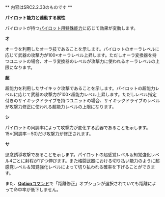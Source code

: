** 内容はSRC2.2.33のものです **

**パイロット能力と連動する属性**

パイロットが持つ[パイロット用特殊能力](パイロット用特殊能力.md)に応じて効果が変動します。

**オ**

オーラを利用したオーラ技であることを示します。パイロットのオーラレベルに応じて武器の攻撃力が100×オーラレベル上昇します。ただしオーラ変換器を持つユニットの場合、オーラ変換器のレベルが攻撃力に使われるオーラレベルの上限になります。

**超**

超能力を利用したサイキック攻撃であることを示します。パイロットの超能力レベルに応じて武器の攻撃力が100×超能力レベル上昇します。ただしレベル指定付きのサイキックドライブを持つユニットの場合、サイキックドライブのレベルが攻撃力修正に使われる超能力レベルの上限になります。

**シ**

パイロットの同調率によって攻撃力が変化する武器であることを示します。15×(同調率－50)だけ攻撃力が修正されます。

**サ**

思念誘導攻撃であることを示します。パイロットの超感覚レベル＆知覚強化レベル4ごとに射程が1ずつ伸びます。また格闘武器における切り払い能力のように超感覚レベル＆知覚強化レベルによって切り払われる確率を下げることができます。

また、[**Option**コマンド](Optionコマンド.md)で「距離修正」オプションが選択されていても距離によって命中率が低下しません。
